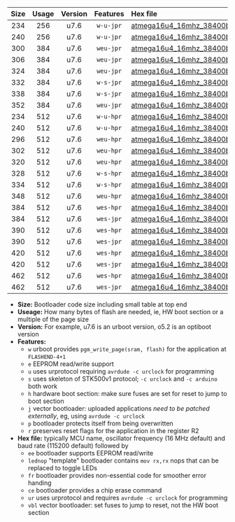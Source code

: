 |Size|Usage|Version|Features|Hex file|
|:-:|:-:|:-:|:-:|:--|
|234|256|u7.6|`w-u-jpr`|[atmega16u4_16mhz_38400bps_ur_vbl.hex](https://raw.githubusercontent.com/stefanrueger/urboot/main/atmega16u4_16mhz_38400bps_ur_vbl.hex)|
|240|256|u7.6|`w-u-jpr`|[atmega16u4_16mhz_38400bps_lednop_ur_vbl.hex](https://raw.githubusercontent.com/stefanrueger/urboot/main/atmega16u4_16mhz_38400bps_lednop_ur_vbl.hex)|
|300|384|u7.6|`weu-jpr`|[atmega16u4_16mhz_38400bps_ee_ur_vbl.hex](https://raw.githubusercontent.com/stefanrueger/urboot/main/atmega16u4_16mhz_38400bps_ee_ur_vbl.hex)|
|306|384|u7.6|`weu-jpr`|[atmega16u4_16mhz_38400bps_ee_lednop_ur_vbl.hex](https://raw.githubusercontent.com/stefanrueger/urboot/main/atmega16u4_16mhz_38400bps_ee_lednop_ur_vbl.hex)|
|324|384|u7.6|`weu-jpr`|[atmega16u4_16mhz_38400bps_ee_lednop_fr_ur_vbl.hex](https://raw.githubusercontent.com/stefanrueger/urboot/main/atmega16u4_16mhz_38400bps_ee_lednop_fr_ur_vbl.hex)|
|332|384|u7.6|`w-s-jpr`|[atmega16u4_16mhz_38400bps_vbl.hex](https://raw.githubusercontent.com/stefanrueger/urboot/main/atmega16u4_16mhz_38400bps_vbl.hex)|
|338|384|u7.6|`w-s-jpr`|[atmega16u4_16mhz_38400bps_lednop_vbl.hex](https://raw.githubusercontent.com/stefanrueger/urboot/main/atmega16u4_16mhz_38400bps_lednop_vbl.hex)|
|352|384|u7.6|`weu-jpr`|[atmega16u4_16mhz_38400bps_ee_lednop_fr_ce_ur_vbl.hex](https://raw.githubusercontent.com/stefanrueger/urboot/main/atmega16u4_16mhz_38400bps_ee_lednop_fr_ce_ur_vbl.hex)|
|234|512|u7.6|`w-u-hpr`|[atmega16u4_16mhz_38400bps_ur.hex](https://raw.githubusercontent.com/stefanrueger/urboot/main/atmega16u4_16mhz_38400bps_ur.hex)|
|240|512|u7.6|`w-u-hpr`|[atmega16u4_16mhz_38400bps_lednop_ur.hex](https://raw.githubusercontent.com/stefanrueger/urboot/main/atmega16u4_16mhz_38400bps_lednop_ur.hex)|
|296|512|u7.6|`weu-hpr`|[atmega16u4_16mhz_38400bps_ee_ur.hex](https://raw.githubusercontent.com/stefanrueger/urboot/main/atmega16u4_16mhz_38400bps_ee_ur.hex)|
|302|512|u7.6|`weu-hpr`|[atmega16u4_16mhz_38400bps_ee_lednop_ur.hex](https://raw.githubusercontent.com/stefanrueger/urboot/main/atmega16u4_16mhz_38400bps_ee_lednop_ur.hex)|
|320|512|u7.6|`weu-hpr`|[atmega16u4_16mhz_38400bps_ee_lednop_fr_ur.hex](https://raw.githubusercontent.com/stefanrueger/urboot/main/atmega16u4_16mhz_38400bps_ee_lednop_fr_ur.hex)|
|328|512|u7.6|`w-s-hpr`|[atmega16u4_16mhz_38400bps.hex](https://raw.githubusercontent.com/stefanrueger/urboot/main/atmega16u4_16mhz_38400bps.hex)|
|334|512|u7.6|`w-s-hpr`|[atmega16u4_16mhz_38400bps_lednop.hex](https://raw.githubusercontent.com/stefanrueger/urboot/main/atmega16u4_16mhz_38400bps_lednop.hex)|
|348|512|u7.6|`weu-hpr`|[atmega16u4_16mhz_38400bps_ee_lednop_fr_ce_ur.hex](https://raw.githubusercontent.com/stefanrueger/urboot/main/atmega16u4_16mhz_38400bps_ee_lednop_fr_ce_ur.hex)|
|384|512|u7.6|`wes-hpr`|[atmega16u4_16mhz_38400bps_ee.hex](https://raw.githubusercontent.com/stefanrueger/urboot/main/atmega16u4_16mhz_38400bps_ee.hex)|
|384|512|u7.6|`wes-jpr`|[atmega16u4_16mhz_38400bps_ee_vbl.hex](https://raw.githubusercontent.com/stefanrueger/urboot/main/atmega16u4_16mhz_38400bps_ee_vbl.hex)|
|390|512|u7.6|`wes-hpr`|[atmega16u4_16mhz_38400bps_ee_lednop.hex](https://raw.githubusercontent.com/stefanrueger/urboot/main/atmega16u4_16mhz_38400bps_ee_lednop.hex)|
|390|512|u7.6|`wes-jpr`|[atmega16u4_16mhz_38400bps_ee_lednop_vbl.hex](https://raw.githubusercontent.com/stefanrueger/urboot/main/atmega16u4_16mhz_38400bps_ee_lednop_vbl.hex)|
|420|512|u7.6|`wes-hpr`|[atmega16u4_16mhz_38400bps_ee_lednop_fr.hex](https://raw.githubusercontent.com/stefanrueger/urboot/main/atmega16u4_16mhz_38400bps_ee_lednop_fr.hex)|
|420|512|u7.6|`wes-jpr`|[atmega16u4_16mhz_38400bps_ee_lednop_fr_vbl.hex](https://raw.githubusercontent.com/stefanrueger/urboot/main/atmega16u4_16mhz_38400bps_ee_lednop_fr_vbl.hex)|
|462|512|u7.6|`wes-hpr`|[atmega16u4_16mhz_38400bps_ee_lednop_fr_ce.hex](https://raw.githubusercontent.com/stefanrueger/urboot/main/atmega16u4_16mhz_38400bps_ee_lednop_fr_ce.hex)|
|462|512|u7.6|`wes-jpr`|[atmega16u4_16mhz_38400bps_ee_lednop_fr_ce_vbl.hex](https://raw.githubusercontent.com/stefanrueger/urboot/main/atmega16u4_16mhz_38400bps_ee_lednop_fr_ce_vbl.hex)|

- **Size:** Bootloader code size including small table at top end
- **Useage:** How many bytes of flash are needed, ie, HW boot section or a multiple of the page size
- **Version:** For example, u7.6 is an urboot version, o5.2 is an optiboot version
- **Features:**
  + `w` urboot provides `pgm_write_page(sram, flash)` for the application at `FLASHEND-4+1`
  + `e` EEPROM read/write support
  + `u` uses urprotocol requiring `avrdude -c urclock` for programming
  + `s` uses skeleton of STK500v1 protocol; `-c urclock` and `-c arduino` both work
  + `h` hardware boot section: make sure fuses are set for reset to jump to boot section
  + `j` vector bootloader: uploaded applications *need to be patched externally*, eg, using `avrdude -c urclock`
  + `p` bootloader protects itself from being overwritten
  + `r` preserves reset flags for the application in the register R2
- **Hex file:** typically MCU name, oscillator frequency (16 MHz default) and baud rate (115200 default) followed by
  + `ee` bootloader supports EEPROM read/write
  + `lednop` "template" bootloader contains `mov rx,rx` nops that can be replaced to toggle LEDs
  + `fr` bootloader provides non-essential code for smoother error handing
  + `ce` bootloader provides a chip erase command
  + `ur` uses urprotocol and requires `avrdude -c urclock` for programming
  + `vbl` vector bootloader: set fuses to jump to reset, not the HW boot section
